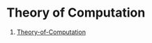 # Theory of Computation

1. [Theory-of-Computation](https://github.com/shivam6862/Tech-Learn-Space/blob/main/6.Theory-of-Computation/README.md)
